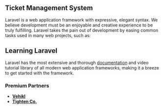## Ticket Management System

Laravel is a web application framework with expressive, elegant syntax. We believe development must be an enjoyable and creative experience to be truly fulfilling. Laravel takes the pain out of development by easing common tasks used in many web projects, such as:

## Learning Laravel

Laravel has the most extensive and thorough [documentation](https://laravel.com/docs) and video tutorial library of all modern web application frameworks, making it a breeze to get started with the framework.

### Premium Partners

- **[Vehikl](https://vehikl.com/)**
- **[Tighten Co.](https://tighten.co)**
